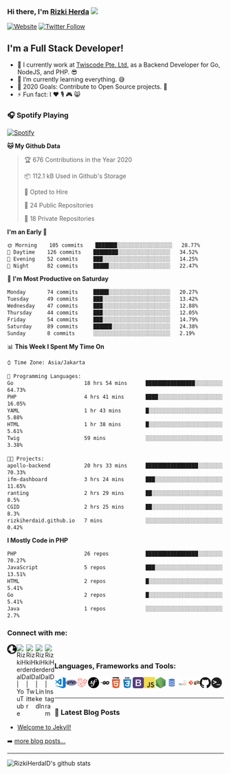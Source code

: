 ### Hi there, I'm [Rizki Herda][website] <img src="https://media.giphy.com/media/hvRJCLFzcasrR4ia7z/giphy.gif" width="25px">
[![Website](https://img.shields.io/website?label=RizkiHerdaID&style=for-the-badge&url=https%3A%2F%2Frizkiherdaid.github.io)](https://rizkiherdaid.github.io/)
[![Twitter Follow](https://img.shields.io/twitter/follow/RizkiHerdaID?color=1DA1F2&logo=twitter&style=for-the-badge)](https://twitter.com/intent/follow?original_referer=https%3A%2F%2Fgithub.com%2FRizkiHerdaID&screen_name=RizkiHerdaID)


## I'm a Full Stack Developer!

- 🔭 I currently work at [Twiscode Pte. Ltd.][twiscode] as a Backend Developer for Go, NodeJS, and PHP. 😎
- 🌱 I’m currently learning everything. 😅
- 🥅 2020 Goals: Contribute to Open Source projects. 🤩
- ⚡ Fun fact: I ❤ 🎙 🎮 😸

### 🎧 Spotify Playing
[![Spotify](https://spotify-now-playing-rizkiherdaid.vercel.app/api/spotify-playing)](https://open.spotify.com/user/ps3spo8ojmpnslkqhyko8b79g)

<!--START_SECTION:waka-->
**🐱 My Github Data** 

> 🏆 676 Contributions in the Year 2020
 > 
> 📦 112.1 kB Used in Github's Storage 
 > 
> 💼 Opted to Hire
 > 
> 📜 24 Public Repositories
 > 
> 🔑 18 Private Repositories 

**I'm an Early 🐤** 

```text
🌞 Morning    105 commits    ███████░░░░░░░░░░░░░░░░░░   28.77% 
🌆 Daytime    126 commits    ████████░░░░░░░░░░░░░░░░░   34.52% 
🌃 Evening    52 commits     ███░░░░░░░░░░░░░░░░░░░░░░   14.25% 
🌙 Night      82 commits     █████░░░░░░░░░░░░░░░░░░░░   22.47%

```
📅 **I'm Most Productive on Saturday** 

```text
Monday       74 commits     █████░░░░░░░░░░░░░░░░░░░░   20.27% 
Tuesday      49 commits     ███░░░░░░░░░░░░░░░░░░░░░░   13.42% 
Wednesday    47 commits     ███░░░░░░░░░░░░░░░░░░░░░░   12.88% 
Thursday     44 commits     ███░░░░░░░░░░░░░░░░░░░░░░   12.05% 
Friday       54 commits     ███░░░░░░░░░░░░░░░░░░░░░░   14.79% 
Saturday     89 commits     ██████░░░░░░░░░░░░░░░░░░░   24.38% 
Sunday       8 commits      ░░░░░░░░░░░░░░░░░░░░░░░░░   2.19%

```


📊 **This Week I Spent My Time On** 

```text
⌚︎ Time Zone: Asia/Jakarta

💬 Programming Languages: 
Go                       18 hrs 54 mins      ████████████████░░░░░░░░░   64.73% 
PHP                      4 hrs 41 mins       ████░░░░░░░░░░░░░░░░░░░░░   16.05% 
YAML                     1 hr 43 mins        █░░░░░░░░░░░░░░░░░░░░░░░░   5.88% 
HTML                     1 hr 38 mins        █░░░░░░░░░░░░░░░░░░░░░░░░   5.61% 
Twig                     59 mins             ░░░░░░░░░░░░░░░░░░░░░░░░░   3.38%

🐱‍💻 Projects: 
apollo-backend           20 hrs 33 mins      █████████████████░░░░░░░░   70.33% 
ifm-dashboard            3 hrs 24 mins       ███░░░░░░░░░░░░░░░░░░░░░░   11.65% 
ranting                  2 hrs 29 mins       ██░░░░░░░░░░░░░░░░░░░░░░░   8.5% 
CGID                     2 hrs 25 mins       ██░░░░░░░░░░░░░░░░░░░░░░░   8.3% 
rizkiherdaid.github.io   7 mins              ░░░░░░░░░░░░░░░░░░░░░░░░░   0.42%

```

**I Mostly Code in PHP** 

```text
PHP                      26 repos            █████████████████░░░░░░░░   70.27% 
JavaScript               5 repos             ███░░░░░░░░░░░░░░░░░░░░░░   13.51% 
HTML                     2 repos             █░░░░░░░░░░░░░░░░░░░░░░░░   5.41% 
Go                       2 repos             █░░░░░░░░░░░░░░░░░░░░░░░░   5.41% 
Java                     1 repos             ░░░░░░░░░░░░░░░░░░░░░░░░░   2.7%

```



<!--END_SECTION:waka-->

### Connect with me:

[<img align="left" alt="RizkiHerdaID" width="22px" src="https://raw.githubusercontent.com/iconic/open-iconic/master/svg/globe.svg" />][website]
[<img align="left" alt="RizkiHerdaID | YouTube" width="22px" src="https://cdn.jsdelivr.net/npm/simple-icons@v3/icons/youtube.svg" />][youtube]
[<img align="left" alt="RizkiHerdaID | Twitter" width="22px" src="https://cdn.jsdelivr.net/npm/simple-icons@v3/icons/twitter.svg" />][twitter]
[<img align="left" alt="RizkiHerdaID | LinkedIn" width="22px" src="https://cdn.jsdelivr.net/npm/simple-icons@v3/icons/linkedin.svg" />][linkedin]
[<img align="left" alt="RizkiHerdaID | Instagram" width="22px" src="https://cdn.jsdelivr.net/npm/simple-icons@v3/icons/instagram.svg" />][instagram]

<br />

### Languages, Frameworks and Tools:

[<img align="left" alt="Visual Studio Code" width="26px" src="https://raw.githubusercontent.com/github/explore/80688e429a7d4ef2fca1e82350fe8e3517d3494d/topics/visual-studio-code/visual-studio-code.png" />][website]
[<img align="left" alt="PHP" width="26px" src="https://raw.githubusercontent.com/github/explore/80688e429a7d4ef2fca1e82350fe8e3517d3494d/topics/php/php.png" />][website]
[<img align="left" alt="Laravel" width="26px" src="https://raw.githubusercontent.com/github/explore/80688e429a7d4ef2fca1e82350fe8e3517d3494d/topics/laravel/laravel.png" />][website]
[<img align="left" alt="Symfony" width="26px" src="https://raw.githubusercontent.com/github/explore/80688e429a7d4ef2fca1e82350fe8e3517d3494d/topics/symfony/symfony.png" />][website]
[<img align="left" alt="Go" width="26px" src="https://raw.githubusercontent.com/github/explore/80688e429a7d4ef2fca1e82350fe8e3517d3494d/topics/go/go.png" />][website]
[<img align="left" alt="HTML5" width="26px" src="https://raw.githubusercontent.com/github/explore/80688e429a7d4ef2fca1e82350fe8e3517d3494d/topics/html/html.png" />][website]
[<img align="left" alt="CSS3" width="26px" src="https://raw.githubusercontent.com/github/explore/80688e429a7d4ef2fca1e82350fe8e3517d3494d/topics/css/css.png" />][website]
[<img align="left" alt="Boostrap" width="26px" src="https://raw.githubusercontent.com/github/explore/80688e429a7d4ef2fca1e82350fe8e3517d3494d/topics/bootstrap/bootstrap.png" />][website]
[<img align="left" alt="JavaScript" width="26px" src="https://raw.githubusercontent.com/github/explore/80688e429a7d4ef2fca1e82350fe8e3517d3494d/topics/javascript/javascript.png" />][website]
[<img align="left" alt="Node.js" width="26px" src="https://raw.githubusercontent.com/github/explore/80688e429a7d4ef2fca1e82350fe8e3517d3494d/topics/nodejs/nodejs.png" />][website]
[<img align="left" alt="SQL" width="26px" src="https://raw.githubusercontent.com/github/explore/80688e429a7d4ef2fca1e82350fe8e3517d3494d/topics/sql/sql.png" />][website]
[<img align="left" alt="MySQL" width="26px" src="https://raw.githubusercontent.com/github/explore/80688e429a7d4ef2fca1e82350fe8e3517d3494d/topics/mysql/mysql.png" />][website]
[<img align="left" alt="Git" width="26px" src="https://raw.githubusercontent.com/github/explore/80688e429a7d4ef2fca1e82350fe8e3517d3494d/topics/git/git.png" />][website]
[<img align="left" alt="GitHub" width="26px" src="https://raw.githubusercontent.com/github/explore/78df643247d429f6cc873026c0622819ad797942/topics/github/github.png" />][website]
[<img align="left" alt="HTML5" width="26px" src="https://raw.githubusercontent.com/github/explore/80688e429a7d4ef2fca1e82350fe8e3517d3494d/topics/terminal/terminal.png" />][website]

<br />
<br />

---

### 📕 Latest Blog Posts

<!-- BLOG-POST-LIST:START -->
- [Welcome to Jekyll!](https://rizkiherdaid.github.io/jekyll/update/2020/08/14/welcome-to-jekyll.html)
<!-- BLOG-POST-LIST:END -->

➡️ [more blog posts...](https://rizkiherdaid.github.io)

---

![RizkiHerdaID's github stats](https://github-readme-stats.rizkiherdaid.vercel.app/api?username=RizkiHerdaID&count_private=true&show_icons=true)

[website]: https://rizkiherdaid.github.io
[twiscode]: https://twiscode.com
[twitter]: https://twitter.com/RizkiHerdaID
[youtube]: https://www.youtube.com/channel/UCUCmGb5NJcm3xWB4xDliZ_Q
[instagram]: https://instagram.com/RizkiHerdaID
[linkedin]: https://linkedin.com/in/RizkiHerdaID
